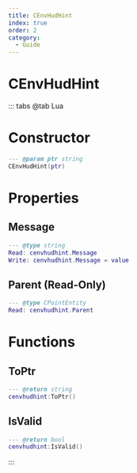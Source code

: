 ```yaml
---
title: CEnvHudHint
index: true
order: 2
category:
  - Guide
---
```


# CEnvHudHint

::: tabs
@tab Lua
# Constructor
```lua
--- @param ptr string
CEnvHudHint(ptr)
```
# Properties
## Message 
```lua
--- @type string
Read: cenvhudhint.Message
Write: cenvhudhint.Message = value
```
## Parent (Read-Only)
```lua
--- @type CPointEntity
Read: cenvhudhint.Parent
```
# Functions
## ToPtr
```lua
--- @return string
cenvhudhint:ToPtr()
```
## IsValid
```lua
--- @return bool
cenvhudhint:IsValid()
```

:::